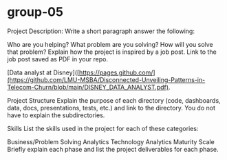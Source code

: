 # group-05


Project Description:
Write a short paragraph answer the following:

Who are you helping?
What problem are you solving?
How will you solve that problem?
Explain how the project is inspired by a job post. Link to the job post saved as PDF in your repo.

[Data analyst at Disney]([https://pages.github.com/](https://github.com/LMU-MSBA/Disconnected-Unveiling-Patterns-in-Telecom-Churn/blob/main/DISNEY_DATA_ANALYST.pdf).


Project Structure
Explain the purpose of each directory (code, dashboards, data, docs, presentations, tests, etc.) and link to the directory. You do not have to explain the subdirectories.

Skills
List the skills used in the project for each of these categories:

Business/Problem Solving
Analytics
Technology
Analytics Maturity Scale
Briefly explain each phase and list the project deliverables for each phase.
